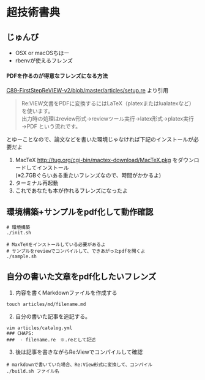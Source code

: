 # 超技術書典

## じゅんび

* OSX or macOSちほー
* rbenvが使えるフレンズ

#### PDFを作るのが得意なフレンズになる方法

[C89-FirstStepReVIEW-v2/blob/master/articles/setup.re](https://github.com/TechBooster/C89-FirstStepReVIEW-v2/blob/master/articles/setup.re) より引用

> Re:VIEW文書をPDFに変換するにはLaTeX（platexまたはlualatexなど）を使います。  
出力時の処理はreview形式→reviewツール実行→latex形式→platex実行→PDF という流れです。

とゆーことなので、論文などを書いた環境じゃなければ下記のインストールが必要だよ

1. MacTeX http://tug.org/cgi-bin/mactex-download/MacTeX.pkg をダウンロードしてインストール  
(※2.7GBぐらいある重たいフレンズなので、時間がかかるよ)
2. ターミナル再起動
3. これであなたも本が作れるフレンズになったよ

## 環境構築+サンプルをpdf化して動作確認

```
# 環境構築
./init.sh

# MaxTeXをインストールしている必要があるよ
# サンプルをreviewでコンパイルして、できあがったpdfを開くよ
./sample.sh
```

## 自分の書いた文章をpdf化したいフレンズ

1. 内容を書くMarkdownファイルを作成する

```
touch articles/md/filename.md
```

2. 自分の書いた記事を追記する。

```
vim articles/catalog.yml
### CHAPS:
###  - filename.re　※.reとして記述
```

3. 後は記事を書きながらRe:Viewでコンパイルして確認

```
# markdownで書いていた場合、Re:View形式に変換して、コンパイル
./build.sh ファイル名
```
